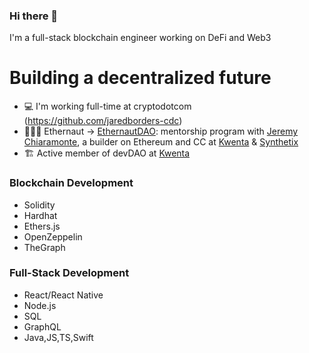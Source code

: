 ### Hi there 👋

I'm a full-stack blockchain engineer working on DeFi and Web3

# Building a decentralized future

- 💻 I'm working full-time at cryptodotcom (https://github.com/jaredborders-cdc)
- 👩🏻‍🚀 Ethernaut -> <a href="https://twitter.com/EthernautDAO">EthernautDAO</a>: mentorship program with <a href="https://github.com/JChiaramonte7">Jeremy Chiaramonte</a>, a builder on Ethereum and CC at <a href="https://kwenta.io/">Kwenta</a> & <a href="https://synthetix.io/">Synthetix</a>
- 🏗 Active member of devDAO at <a href="https://kwenta.io/">Kwenta</a>

### Blockchain Development 

- Solidity
- Hardhat
- Ethers.js
- OpenZeppelin
- TheGraph


### Full-Stack Development

- React/React Native
- Node.js
- SQL
- GraphQL
- Java,JS,TS,Swift
